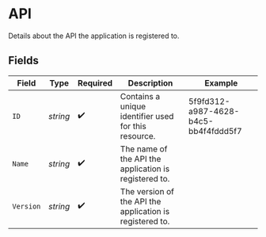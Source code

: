 # API

Details about the API the application is registered to.


## Fields

| Field                                                    | Type                                                     | Required                                                 | Description                                              | Example                                                  |
| -------------------------------------------------------- | -------------------------------------------------------- | -------------------------------------------------------- | -------------------------------------------------------- | -------------------------------------------------------- |
| `ID`                                                     | *string*                                                 | :heavy_check_mark:                                       | Contains a unique identifier used for this resource.     | 5f9fd312-a987-4628-b4c5-bb4f4fddd5f7                     |
| `Name`                                                   | *string*                                                 | :heavy_check_mark:                                       | The name of the API the application is registered to.    |                                                          |
| `Version`                                                | *string*                                                 | :heavy_check_mark:                                       | The version of the API the application is registered to. |                                                          |
